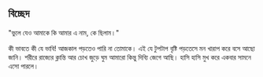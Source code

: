 ## বিচ্ছেদ

"ভুলে যেও আমাকে
কি আমার এ নাম, কে ছিলাম।"

কী ভাবতে কী যে ভাবি! আজকাল পড়তেও পারি না তোমাকে। এই যে টুপটাপ বৃষ্টি পড়তেসে মন খারাপ করে বসে আছো জানি। শরীরে রাজ্যের ক্লান্তি আর চোখ জুড়ে ঘুম আমারো কিন্তু দিব্যি জেগে আছি। হাসি হাসি মুখ করে একবার সামনে এসো পারলে।